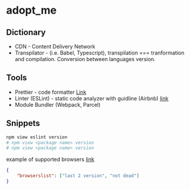 # adopt_me


## Dictionary
- CDN - Content Delivery Network
- Transpilator - (i.e. Babel, Typescript), transpilation === tranformation and compilation. Conversion between languages version.

## Tools
- Prettier - code formatter [Link](https://www.npmjs.com/package/prettier)
- Linter (ESLint) - static code analyzer with guidline (Airbnb) [link]()
- Module Bundler (Webpack, Parcel)

## Snippets

```bash
npm view eslint version
# npm view <package name> version
# npm view <package name> version
```

example of supported browsers [link]()
```json
{
    "browserslist": ["last 2 version", "not dead"]
}

```
